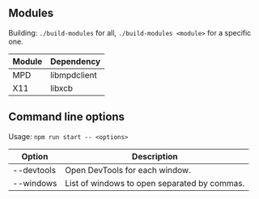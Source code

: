 ## Modules

Building: `./build-modules` for all, `./build-modules <module>` for a specific one.

| Module | Dependency   |
| ------ | ------------ |
| MPD    | libmpdclient |
| X11    | libxcb       |

## Command line options

Usage: `npm run start -- <options>`

| Option     | Description                                  |
| ---------- | -------------------------------------------- |
| --devtools | Open DevTools for each window.               |
| --windows  | List of windows to open separated by commas. |
